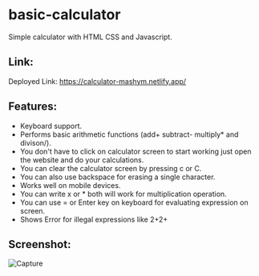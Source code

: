 # basic-calculator
Simple calculator with HTML CSS and Javascript.  </br>  

## Link:
Deployed Link: https://calculator-mashym.netlify.app/ </br>

## Features:
* Keyboard support.  </br>
* Performs basic arithmetic functions (add+ subtract- multiply* and divison/).  </br>
* You don't have to click on calculator screen to start working just open the website and do your calculations.  </br>
* You can clear the calculator screen by pressing c or C.  </br>
* You can also use backspace for erasing a single character.  </br>
* Works well on mobile devices.  </br>
* You can write x or * both will work for multiplication operation.  </br>
* You can use = or Enter key on keyboard for evaluating expression on screen. </br>
* Shows Error for illegal expressions like 2+2+


## Screenshot: </br>

![Capture](https://user-images.githubusercontent.com/87118384/187033591-823bc312-3189-4cef-8bfd-2bad13c65c26.PNG)
